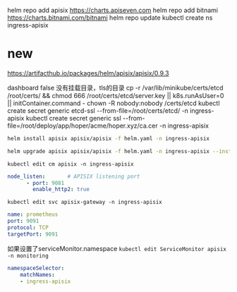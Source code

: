 helm repo add apisix https://charts.apiseven.com
helm repo add bitnami https://charts.bitnami.com/bitnami
helm repo update
kubectl create ns ingress-apisix




# new
https://artifacthub.io/packages/helm/apisix/apisix/0.9.3

dashboard false 没有挂载目录，tls的目录
cp -r /var/lib/minikube/certs/etcd /root/certs/ && chmod 666 /root/certs/etcd/server.key || k8s.runAsUser=0 || initContainer.command - chown -R nobody:nobody /certs/etcd
kubectl create secret generic etcd-ssl --from-file=/root/certs/etcd/ -n ingress-apisix
kubectl create secret generic ssl --from-file=/root/deploy/app/hoper/acme/hoper.xyz/ca.cer -n ingress-apisix

```bash
helm install apisix apisix/apisix -f helm.yaml -n ingress-apisix
```
```bash
helm upgrade apisix apisix/apisix -f helm.yaml -n ingress-apisix --install
```

`kubectl edit cm apisix -n ingress-apisix`
```yaml
node_listen:       # APISIX listening port
      - port: 9081
        enable_http2: true
```
`kubectl edit svc apisix-gateway -n ingress-apisix`
```yaml
name: prometheus
port: 9091
protocol: TCP
targetPort: 9091
```
如果设置了serviceMonitor.namespace
`kubectl edit ServiceMonitor apisix -n monitoring`
```yaml
namespaceSelector:
    matchNames:
    - ingress-apisix
```
